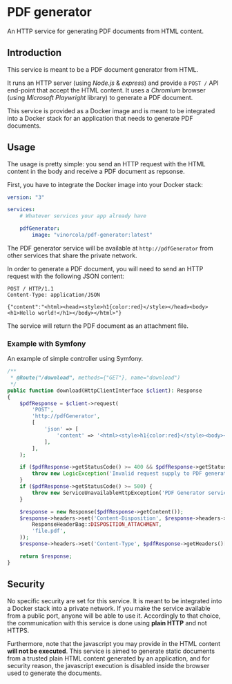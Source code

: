 # PDF generator

An HTTP service for generating PDF documents from HTML content.

## Introduction

This service is meant to be a PDF document generator from HTML.

It runs an HTTP server (using *Node.js* & *express*) and provide a `POST /` API end-point that accept the HTML content. It
uses a *Chromium* browser (using *Microsoft Playwright* library) to generate a PDF document.

This service is provided as a Docker image and is meant to be integrated into a Docker stack for an application that
needs to generate PDF documents.

## Usage

The usage is pretty simple: you send an HTTP request with the HTML content in the body and receive a PDF document as
repsonse.

First, you have to integrate the Docker image into your Docker stack:

```yaml
version: "3"

services:
    # Whatever services your app already have

    pdfGenerator:
        image: "vinorcola/pdf-generator:latest"
```

The PDF generator service will be available at `http://pdfGenerator` from other services that share the private network.

In order to generate a PDF document, you will need to send an HTTP request with the following JSON content:

```http
POST / HTTP/1.1
Content-Type: application/JSON

{"content":"<html><head><style>h1{color:red}</style></head><body><h1>Hello world!</h1></body></html>"}
```

The service will return the PDF document as an attachment file.

### Example with Symfony

An example of simple controller using Symfony.

```php
/**
 * @Route("/download", methods={"GET"}, name="download")
 */
public function download(HttpClientInterface $client): Response
{
    $pdfResponse = $client->request(
        'POST',
        'http://pdfGenerator',
        [
            'json' => [
                'content' => '<html><style>h1{color:red}</style><body><h1>Hello world</h1></body></html>',
            ],
        ],
    );

    if ($pdfResponse->getStatusCode() >= 400 && $pdfResponse->getStatusCode() < 500) {
        throw new LogicException('Invalid request supply to PDF generator. Get status code ' . $pdfResponse->getStatusCode() . '.');
    }
    if ($pdfResponse->getStatusCode() >= 500) {
        throw new ServiceUnavailableHttpException('PDF Generator service is unavailable. Get status code ' . $pdfResponse->getStatusCode() . '.');
    }

    $response = new Response($pdfResponse->getContent());
    $response->headers->set('Content-Disposition', $response->headers->makeDisposition(
        ResponseHeaderBag::DISPOSITION_ATTACHMENT,
        'file.pdf',
    ));
    $response->headers->set('Content-Type', $pdfResponse->getHeaders()['content-type']);

    return $response;
}
```

## Security

No specific security are set for this service. It is meant to be integrated into a Docker stack into a private network.
If you make the service available from a public port, anyone will be able to use it. Accordingly to that choice, the
communication with this service is done using **plain HTTP** and not HTTPS.

Furthermore, note that the javascript you may provide in the HTML content **will not be executed**. This service is
aimed to generate static documents from a trusted plain HTML content generated by an application, and for security
reason, the javascript execution is disabled inside the browser used to generate the documents.
